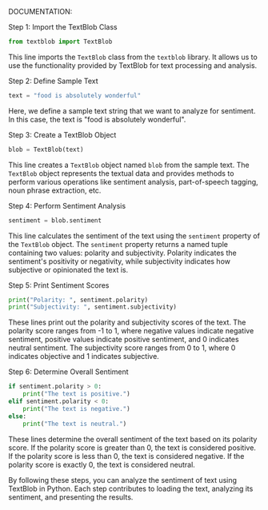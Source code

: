 DOCUMENTATION:

Step 1: Import the TextBlob Class
```python
from textblob import TextBlob
```
This line imports the `TextBlob` class from the `textblob` library. It allows us to use the functionality provided by TextBlob for text processing and analysis.

Step 2: Define Sample Text
```python
text = "food is absolutely wonderful"
```
Here, we define a sample text string that we want to analyze for sentiment. In this case, the text is "food is absolutely wonderful".

Step 3: Create a TextBlob Object
```python
blob = TextBlob(text)
```
This line creates a `TextBlob` object named `blob` from the sample text. The `TextBlob` object represents the textual data and provides methods to perform various operations like sentiment analysis, part-of-speech tagging, noun phrase extraction, etc.

Step 4: Perform Sentiment Analysis
```python
sentiment = blob.sentiment
```
This line calculates the sentiment of the text using the `sentiment` property of the `TextBlob` object. The `sentiment` property returns a named tuple containing two values: polarity and subjectivity. Polarity indicates the sentiment's positivity or negativity, while subjectivity indicates how subjective or opinionated the text is.

Step 5: Print Sentiment Scores
```python
print("Polarity: ", sentiment.polarity)
print("Subjectivity: ", sentiment.subjectivity)
```
These lines print out the polarity and subjectivity scores of the text. The polarity score ranges from -1 to 1, where negative values indicate negative sentiment, positive values indicate positive sentiment, and 0 indicates neutral sentiment. The subjectivity score ranges from 0 to 1, where 0 indicates objective and 1 indicates subjective.

Step 6: Determine Overall Sentiment
```python
if sentiment.polarity > 0:
    print("The text is positive.")
elif sentiment.polarity < 0:
    print("The text is negative.")
else:
    print("The text is neutral.")
```
These lines determine the overall sentiment of the text based on its polarity score. If the polarity score is greater than 0, the text is considered positive. If the polarity score is less than 0, the text is considered negative. If the polarity score is exactly 0, the text is considered neutral.

By following these steps, you can analyze the sentiment of text using TextBlob in Python. Each step contributes to loading the text, analyzing its sentiment, and presenting the results.
